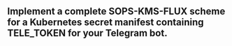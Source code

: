 ## Implement a complete SOPS-KMS-FLUX scheme for a Kubernetes secret manifest containing TELE_TOKEN for your Telegram bot.
